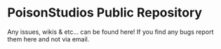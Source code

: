 # PoisonStudios Public Repository
Any issues, wikis &amp; etc... can be found here!
If you find any bugs report them here and not via email.
